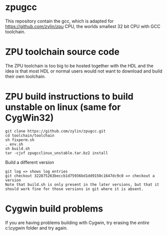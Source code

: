 # zpugcc

This repository contain the gcc, which is adapted for https://github.com/zylin/zpu CPU,
the worlds smallest 32 bit CPU with GCC toolchain.

# ZPU toolchain source code
The ZPU toolchain is too big to be hosted together with the HDL and the idea is that most HDL or normal users would not want to download and build their own toolchain.

# ZPU build instructions to build unstable on linux (same for CygWin32)

    git clone https://github.com/zylin/zpugcc.git
    cd toolchain/toolchain
    sh fixperm.sh
    . env.sh
    sh build.sh
    tar -cjvf zpugcclinux_unstable.tar.bz2 install 

Build a different version

    git log => shows log entries
    git checkout 322875263beccb1d75936bd1dd9150c1647dc9c0 => checkout a version
    Note that build.sh is only present in the later versions, but that it should work fine for those versions in git where it is absent. 

# Cygwin build problems
If you are having problems building with Cygwin, try erasing the *entire* c:\cygwin folder and try again. 

